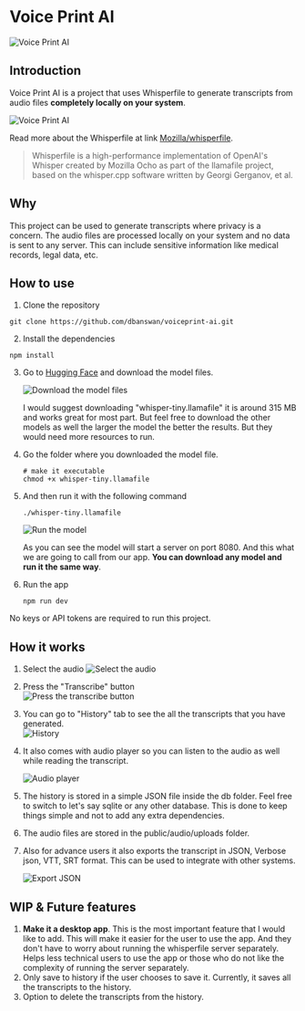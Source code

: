 # Voice Print AI

![Voice Print AI](/public/projectimages/voiceprint.png)

## Introduction

Voice Print AI is a project that uses Whisperfile to generate transcripts from audio files **completely locally on your system**.

![Voice Print AI](/public/projectimages/voiceprint-ai-1.png)

Read more about the Whisperfile at link [Mozilla/whisperfile](https://huggingface.co/Mozilla/whisperfile).

> Whisperfile is a high-performance implementation of OpenAI's Whisper created by Mozilla Ocho as part of the llamafile project, based on the whisper.cpp software written by Georgi Gerganov, et al.

## Why

This project can be used to generate transcripts where privacy is a concern. The audio files are processed locally on your system and no data is sent to any server. This can include sensitive information like medical records, legal data, etc.

## How to use

1. Clone the repository

```
git clone https://github.com/dbanswan/voiceprint-ai.git
```

2. Install the dependencies

```
npm install
```

3. Go to [Hugging Face](https://huggingface.co/Mozilla/whisperfile/tree/main) and download the model files.

   ![Download the model files](/public/projectimages/hugging-face-whisperfile.png)

   I would suggest downloading "whisper-tiny.llamafile" it is around 315 MB and works great for most part. But feel free to download the other models as well the larger the model the better the results. But they would need more resources to run.

4. Go the folder where you downloaded the model file.

   ```
   # make it executable
   chmod +x whisper-tiny.llamafile
   ```

5. And then run it with the following command

   ```
   ./whisper-tiny.llamafile
   ```

   ![Run the model](/public/projectimages/run-whisperfile.png)

   As you can see the model will start a server on port 8080. And this what we are going to call from our app. **You can download any model and run it the same way**.

6. Run the app

   ```
   npm run dev
   ```

No keys or API tokens are required to run this project.

## How it works

1. Select the audio
   ![Select the audio](/public/projectimages/voiceprint-select-file.png)
   <br>
2. Press the "Transcribe" button
   <br>
   ![Press the transcribe button](/public/projectimages/voiceprint-transcribe.png)
   <br>
3. You can go to "History" tab to see the all the transcripts that you have generated.
   <br>
   ![History](/public/projectimages/voiceprint-history.png)

4. It also comes with audio player so you can listen to the audio as well while reading the transcript.

   ![Audio player](/public/projectimages/voiceprint-audio-player.png)

5. The history is stored in a simple JSON file inside the db folder. Feel free to switch to let's say sqlite or any other database. This is done to keep things simple and not to add any extra dependencies.

6. The audio files are stored in the public/audio/uploads folder.

7. Also for advance users it also exports the transcript in JSON, Verbose json, VTT, SRT format. This can be used to integrate with other systems.

   ![Export JSON](/public/projectimages/voiceprint-exports.png)

## WIP & Future features

1. **Make it a desktop app**. This is the most important feature that I would like to add. This will make it easier for the user to use the app. And they don't have to worry about running the whisperfile server separately. Helps less technical users to use the app or those who do not like the complexity of running the server separately.
2. Only save to history if the user chooses to save it. Currently, it saves all the transcripts to the history.
3. Option to delete the transcripts from the history.
